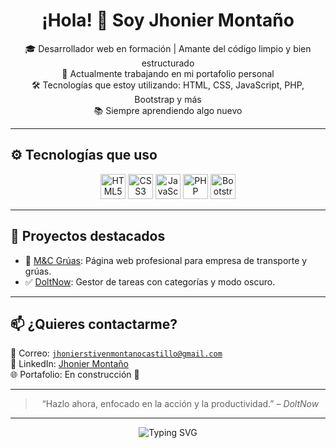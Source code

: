 <h1 align="center">¡Hola! 👋 Soy Jhonier Montaño</h1>

<p align="center">
  🎓 Desarrollador web en formación | Amante del código limpio y bien estructurado<br>
  🚀 Actualmente trabajando en mi portafolio personal<br>
  🛠️ Tecnologías que estoy utilizando: HTML, CSS, JavaScript, PHP, Bootstrap y más<br>
  📚 Siempre aprendiendo algo nuevo
</p>

---

<h2>⚙️ Tecnologías que uso</h2>
<div align="center">
  <img src="https://cdn.jsdelivr.net/gh/devicons/devicon/icons/html5/html5-original.svg" height="40" alt="HTML5" />
  <img src="https://cdn.jsdelivr.net/gh/devicons/devicon/icons/css3/css3-original.svg" height="40" alt="CSS3" />
  <img src="https://cdn.jsdelivr.net/gh/devicons/devicon/icons/javascript/javascript-original.svg" height="40" alt="JavaScript" />
  <img src="https://cdn.jsdelivr.net/gh/devicons/devicon/icons/php/php-original.svg" height="40" alt="PHP" />
  <img src="https://cdn.jsdelivr.net/gh/devicons/devicon/icons/bootstrap/bootstrap-original.svg" height="40" alt="Bootstrap" />
</div>


---

## 💼 Proyectos destacados

- 🚗 [M&C Grúas](https://github.com/Jhonier1227/MCgruas): Página web profesional para empresa de transporte y grúas.
- ✅ [DoltNow](https://github.com/Jhonier1227/DoltNow): Gestor de tareas con categorías y modo oscuro.

---

## 📫 ¿Quieres contactarme?

📧 Correo: [`jhonierstivenmontanocastillo@gmail.com`](mailto:jhonierstivenmontanocastillo@gmail.com)  
💼 LinkedIn: [Jhonier Montaño](https://www.linkedin.com/in/jhonier-stiven-monta%C3%B1o-castillo-610271346/)  
🌐 Portafolio: En construcción 🚧

---

<blockquote align="center">
  “Hazlo ahora, enfocado en la acción y la productividad.” – <i>DoltNow</i>
</blockquote>

---

<div align="center">
  <img src="https://readme-typing-svg.demolab.com?font=Fira+Code&weight=500&size=24&pause=1000&color=FF3E00&center=true&vCenter=true&width=435&lines=Bienvenido+a+mi+GitHub!;Explora+mis+proyectos;Conecta+conmigo" alt="Typing SVG" />
</div>
